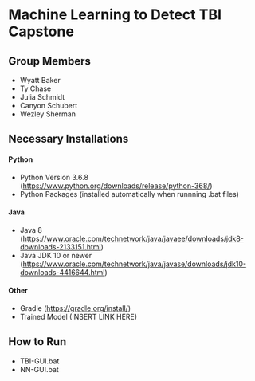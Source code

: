 # Machine Learning to Detect TBI Capstone

## Group Members
* Wyatt Baker
* Ty Chase
* Julia Schmidt
* Canyon Schubert
* Wezley Sherman

## Necessary Installations

#### Python
* Python Version 3.6.8 (https://www.python.org/downloads/release/python-368/)
* Python Packages (installed automatically when runnning .bat files)

#### Java
* Java 8 (https://www.oracle.com/technetwork/java/javaee/downloads/jdk8-downloads-2133151.html)
* Java JDK 10 or newer (https://www.oracle.com/technetwork/java/javase/downloads/jdk10-downloads-4416644.html)

#### Other
* Gradle (https://gradle.org/install/)
* Trained Model (INSERT LINK HERE)

## How to Run
* TBI-GUI.bat
* NN-GUI.bat
